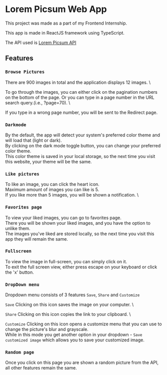 # Lorem Picsum Web App

This project was made as a part of my Frontend Internship.

This app is made in ReactJS framework using TypeScript.

The API used is [Lorem Picsum API](https://picsum.photos/)

## Features

### `Browse Pictures`

There are 900 images in total and the application displays 12 images. \

To go through the images, you can either click on the pagination numbers on the bottom of the page.
Or you can type in a page number in the URL search query.(i.e., ?page=70). \

If you type in a wrong page number, you will be sent to the Redirect page.

### `Darkmode`

By the default, the app will detect your system's preferred color theme and will load that (light or dark). \
By clicking on the dark mode toggle button, you can change your preferred color theme. \
This color theme is saved in your local storage, so the next time you visit this website, your theme will be the same.

### `Like pictures`

To like an image, you can click the heart icon. \
Maximum amount of images you can like is 5. \
If you like more than 5 images, you will be shown a notification. \

### `Favorites page`

To view your liked images, you can go to favorites page. \
There you will be shown your liked images, and you have the option to unlike them. \
The images you've liked are stored locally, so the next time you visit this app they will remain the same.

### `Fullscreen`

To view the image in full-screen, you can simply click on it. \
To exit the full screen view, either press escape on your keyboard or click the 'x' button.

### `DropDown menu`

Dropdown menu consists of 3 features `Save`, `Share` and `Customize`

`Save`
Clicking on this icon saves the image on your computer. \

`Share`
Clicking on this icon copies the link to your clipboard. \

`Customize`
Clicking on this icon opens a customize menu that you can use to change the picture's blur and grayscale. \
While in this mode you get another option in your dropdown - `Save customized image` which allows you to save your customized image.

### `Random page`

Once you click on this page you are shown a random picture from the API, all other features remain the same.
